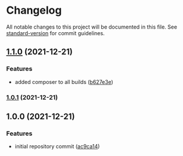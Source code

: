 # Changelog

All notable changes to this project will be documented in this file. See [standard-version](https://github.com/conventional-changelog/standard-version) for commit guidelines.

## [1.1.0](https://github.com/wayofdev/docker-php-prod/compare/v1.0.1...v1.1.0) (2021-12-21)


### Features

* added composer to all builds ([b627e3e](https://github.com/wayofdev/docker-php-prod/commit/b627e3e245077830ca34590a064093b9d16146ff))

### [1.0.1](https://github.com/wayofdev/docker-php-prod/compare/v1.0.0...v1.0.1) (2021-12-21)

## 1.0.0 (2021-12-21)


### Features

* initial repository commit ([ac9ca14](https://github.com/wayofdev/docker-php-prod/commit/ac9ca14f88abb0ea9bcafbf1bb4e54ce5901b9aa))
